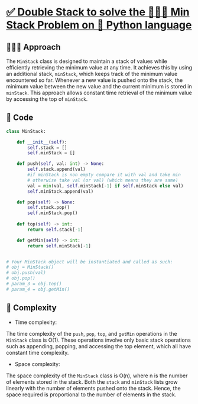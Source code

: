 # [✅ Double Stack to solve the 🧑🏻‍💻 Min Stack Problem on 🐍 Python language](https://leetcode.com/problems/min-stack/solutions/3606186/double-stack-to-solve-the-min-stack-problem-on-python-language/)

## 🧑🏻‍💻 Approach
<!-- Describe your approach to solving the problem. -->
The `MinStack` class is designed to maintain a stack of values while efficiently retrieving the minimum value at any time. It achieves this by using an additional stack, `minStack`, which keeps track of the minimum value encountered so far. Whenever a new value is pushed onto the stack, the minimum value between the new value and the current minimum is stored in `minStack`. This approach allows constant time retrieval of the minimum value by accessing the top of `minStack`.

## 🔐 Code

``` python
class MinStack:

    def __init__(self):
        self.stack = []
        self.minStack = []        

    def push(self, val: int) -> None:
        self.stack.append(val)
        #if minStack is non empty compare it with val and take min 
        # otherwise take val (or val) (which means they are same)
        val = min(val, self.minStack[-1] if self.minStack else val) 
        self.minStack.append(val)

    def pop(self) -> None:
        self.stack.pop()
        self.minStack.pop()
        
    def top(self) -> int:
        return self.stack[-1]

    def getMin(self) -> int:
        return self.minStack[-1]


# Your MinStack object will be instantiated and called as such:
# obj = MinStack()
# obj.push(val)
# obj.pop()
# param_3 = obj.top()
# param_4 = obj.getMin()
```

## 🧩 Complexity

- Time complexity:
<!-- Add your time complexity here, e.g. $O(n)$ -->
The time complexity of the `push`, `pop`, `top`, and `getMin` operations in the `MinStack` class is O(1). These operations involve only basic stack operations such as appending, popping, and accessing the top element, which all have constant time complexity.

- Space complexity:
<!-- Add your space complexity here, e.g. $O(n)$ -->
The space complexity of the `MinStack` class is O(n), where n is the number of elements stored in the stack. Both the `stack` and `minStack` lists grow linearly with the number of elements pushed onto the stack. Hence, the space required is proportional to the number of elements in the stack.

